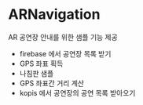# ARNavigation
AR 공연장 안내를 위한 샘플 기능 제공
 - firebase 에서 공연장 목록 받기
 - GPS 좌표 획득
 - 나침판 샘플
 - GPS 좌표간 거리 계산
 - kopis 에서 공연장의 공연 목록 받아오기
 
